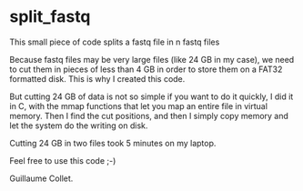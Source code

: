 split_fastq
===========

This small piece of code splits a fastq file in n fastq files

Because fastq files may be very large files (like 24 GB in my case), we need to cut them in pieces of less than 4 GB in order to store them on a FAT32 formatted disk.
This is why I created this code.

But cutting 24 GB of data is not so simple if you want to do it quickly, I did it in C, with the mmap functions that let you map an entire file in virtual memory.
Then I find the cut positions, and then I simply copy memory and let the system do the writing on disk.

Cutting 24 GB in two files took 5 minutes on my laptop.

Feel free to use this code ;-)

Guillaume Collet.